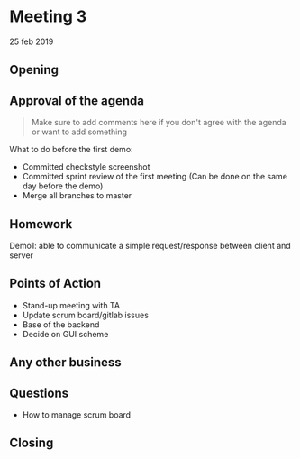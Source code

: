 # Meeting 3
25 feb 2019

## Opening

## Approval of the agenda
> Make sure to add comments here if you don't agree with the agenda or want to add something

What to do before the first demo:
- Committed checkstyle screenshot
- Committed sprint review of the first meeting (Can be done on the same day before the demo)
- Merge all branches to master

## Homework 
Demo1: able to communicate a simple request/response between client and server

## Points of Action
- Stand-up meeting with TA
- Update scrum board/gitlab issues
- Base of the backend
- Decide on GUI scheme

## Any other business


## Questions
- How to manage scrum board

## Closing